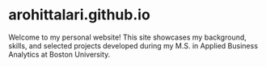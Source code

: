 # arohittalari.github.io

Welcome to my personal website! This site showcases my background, skills, and selected projects developed during my M.S. in Applied Business Analytics at Boston University.
